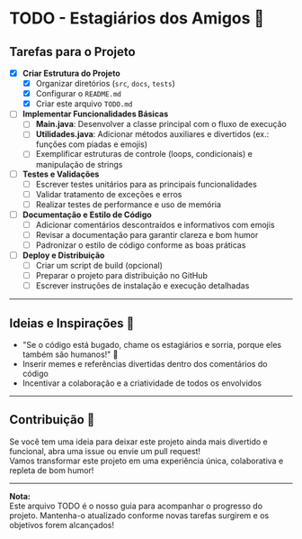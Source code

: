 # TODO - Estagiários dos Amigos 🚀

## Tarefas para o Projeto

- [x] **Criar Estrutura do Projeto**  
  - [x] Organizar diretórios (`src`, `docs`, `tests`)
  - [x] Configurar o `README.md`
  - [x] Criar este arquivo `TODO.md`

- [ ] **Implementar Funcionalidades Básicas**  
  - [ ] **Main.java**: Desenvolver a classe principal com o fluxo de execução
  - [ ] **Utilidades.java**: Adicionar métodos auxiliares e divertidos (ex.: funções com piadas e emojis)
  - [ ] Exemplificar estruturas de controle (loops, condicionais) e manipulação de strings

- [ ] **Testes e Validações**  
  - [ ] Escrever testes unitários para as principais funcionalidades
  - [ ] Validar tratamento de exceções e erros
  - [ ] Realizar testes de performance e uso de memória

- [ ] **Documentação e Estilo de Código**  
  - [ ] Adicionar comentários descontraídos e informativos com emojis
  - [ ] Revisar a documentação para garantir clareza e bom humor
  - [ ] Padronizar o estilo de código conforme as boas práticas

- [ ] **Deploy e Distribuição**  
  - [ ] Criar um script de build (opcional)
  - [ ] Preparar o projeto para distribuição no GitHub
  - [ ] Escrever instruções de instalação e execução detalhadas

---

## Ideias e Inspirações 🎉

- "Se o código está bugado, chame os estagiários e sorria, porque eles também são humanos!" 🤣
- Inserir memes e referências divertidas dentro dos comentários do código
- Incentivar a colaboração e a criatividade de todos os envolvidos

---

## Contribuição 🤝

Se você tem uma ideia para deixar este projeto ainda mais divertido e funcional, abra uma issue ou envie um pull request!  
Vamos transformar este projeto em uma experiência única, colaborativa e repleta de bom humor!

---

**Nota:**  
Este arquivo TODO é o nosso guia para acompanhar o progresso do projeto. Mantenha-o atualizado conforme novas tarefas surgirem e os objetivos forem alcançados!  
